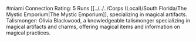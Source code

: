 #miami 
Connection Rating: 5
Runs [[../../../Corps (Local)/South Florida/The Mystic Emporium|The Mystic Emporium]], specializing in magical artifacts.
Talismonger: Olivia Blackwood, a knowledgeable talismonger specializing in magical artifacts and charms, offering magical items and information on magical practices. 